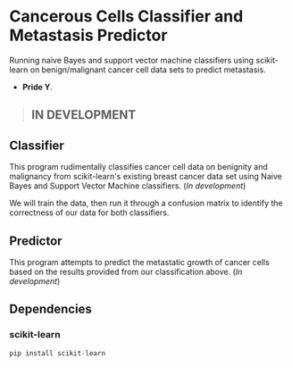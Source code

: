 # Cancerous Cells Classifier and Metastasis Predictor
Running naive Bayes and support vector machine classifiers using scikit-learn on benign/malignant cancer cell data sets to predict metastasis.
- **Pride Y**.

> ## IN DEVELOPMENT

## Classifier

This program rudimentally classifies cancer cell data on benignity and malignancy from scikit-learn's 
existing breast cancer data set using Naive Bayes and Support Vector Machine classifiers. (*In development*)

We will train the data, then run it through a confusion matrix to identify the correctness of our data
for both classifiers.

## Predictor

This program attempts to predict the metastatic growth of cancer cells based on the results
provided from our classification above. (*In development*)

## Dependencies

### scikit-learn
```js
pip install scikit-learn
```
